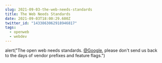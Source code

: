 ```yaml
---
slug: 2021-09-03-the-web-needs-standards
title: The Web Needs Standards
date: 2021-09-03T18:00:29.600Z
twitter_id: "1433863062918946817"
tags:
  - openweb
  - webdev
---
```


alert("The open web needs standards. [@Google](https://twitter.com/Google), please don't send us back to the days of vendor prefixes and feature flags.")
